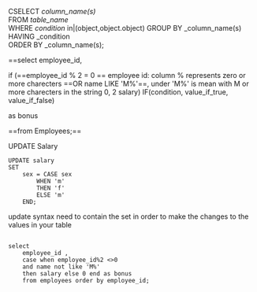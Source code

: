 CSELECT _column_name(s)_  
FROM _table_name_  
WHERE _condition_  in|(object,object.object)
GROUP BY _column_name(s)  
HAVING _condition  
ORDER BY _column_name(s);


==select employee_id,

if
		(==employee_id % 2 = 0 ==
		employee id: column 
		% represents zero or more charecters
		==OR name LIKE 'M%'==,
			under 'M%' is mean with M or more charecters in the string 
	0, 2
	salary) 
			IF(condition, value_if_true, value_if_false)

as bonus

==from Employees;==

UPDATE Salary

```
UPDATE salary 
SET 
	sex = CASE sex 
		WHEN 'm' 
		THEN 'f' 
		ELSE 'm'
	END;
```

update syntax need to contain the set in order to make the changes to the values in your table


```

select 
	employee_id , 
	case when employee_id%2 <>0 
	and name not like 'M%' 
	then salary else 0 end as bonus 
	from employees order by employee_id;
```